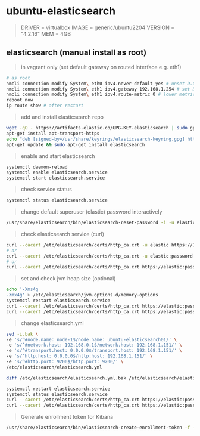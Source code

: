 # ubuntu-elasticsearch

> DRIVER = virtualbox
> IMAGE = generic/ubuntu2204
> VERSION = "4.2.16"
> MEM = 4GB

## elasticsearch (manual install as root)

> in vagrant only (set default gateway on routed interface e.g. eth1)

```bash
# as root
nmcli connection modify System\ eth0 ipv4.never-default yes # unset D.G on eth0
nmcli connection modify System\ eth1 ipv4.gateway 192.168.1.254 # set D.G on eth1
nmcli connection modify System\ eth1 ipv4.route-metric 0 # lower metric is better
reboot now
ip route show # after restart
```

> add and install elasticsearch repo

```bash
wget -qO - https://artifacts.elastic.co/GPG-KEY-elasticsearch | sudo gpg --dearmor -o /usr/share/keyrings/elasticsearch-keyring.gpg
apt-get install apt-transport-https
echo "deb [signed-by=/usr/share/keyrings/elasticsearch-keyring.gpg] https://artifacts.elastic.co/packages/8.x/apt stable main" | sudo tee /etc/apt/sources.list.d/elastic-8.x.list
apt-get update && sudo apt-get install elasticsearch

```

> enable and start elasticsearch

```bash
systemctl daemon-reload
systemctl enable elasticsearch.service
systemctl start elasticsearch.service
```

> check service status

```bash
systemctl status elasticsearch.service
```

> change default superuser (elastic) password interactively

```bash
/usr/share/elasticsearch/bin/elasticsearch-reset-password -i -u elastic
```

> check elasticsearch service (curl)

```bash
curl --cacert /etc/elasticsearch/certs/http_ca.crt -u elastic https://192.168.1.151:9200
# or
curl --cacert /etc/elasticsearch/certs/http_ca.crt -u elastic:password https://192.168.1.151:9200
# or
curl --cacert /etc/elasticsearch/certs/http_ca.crt https://elastic:password@192.168.1.151:9200
```

> set and check jvm heap size (optional)

```bash
echo '-Xms4g
-Xmx4g' > /etc/elasticsearch/jvm.options.d/memory.options
systemctl restart elasticsearch.service
curl --cacert /etc/elasticsearch/certs/http_ca.crt https://elastic:password@192.168.1.151:9200
curl --cacert /etc/elasticsearch/certs/http_ca.crt https://elastic:password@192.168.1.151:9200/_nodes/_all/jvm?pretty
```

> change elasticsearch.yml

```bash
sed -i.bak \
-e 's/^#node.name: node-1$/node.name: ubuntu-elasticsearch01/' \
-e 's/^#network.host: 192.168.0.1$/network.host: 192.168.1.151/' \
-e 's/^#transport.host: 0.0.0.0$/transport.host: 192.168.1.151/' \
-e 's/^http.host: 0.0.0.0$/http.host: 192.168.1.151/' \
-e 's/^#http.port: 9200$/http.port: 9200/' \
/etc/elasticsearch/elasticsearch.yml

diff /etc/elasticsearch/elasticsearch.yml.bak /etc/elasticsearch/elasticsearch.yml

systemctl restart elasticsearch.service
systemctl status elasticsearch.service
curl --cacert /etc/elasticsearch/certs/http_ca.crt https://elastic:password@192.168.1.151:9200
curl --cacert /etc/elasticsearch/certs/http_ca.crt https://elastic:password@192.168.1.151:9200/_cat/nodes
```

> Generate enrollment token for Kibana

```bash
/usr/share/elasticsearch/bin/elasticsearch-create-enrollment-token -f -s kibana --url "https://192.168.1.151:9200"
```
